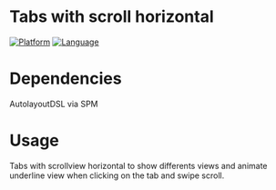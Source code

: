 # Tabs with scroll horizontal

[![Platform](https://img.shields.io/badge/platform-iOS-blue)](https://www.apple.com/es/ios/ios-15/)
[![Language](https://img.shields.io/badge/language-Swift-orange)](https://swift.org)

# Dependencies

AutolayoutDSL via SPM

# Usage

Tabs with scrollview horizontal to show differents views and animate underline view when clicking on the tab and swipe scroll.
